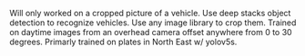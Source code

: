 Will only worked on a cropped picture of a vehicle.  Use deep stacks object detection to recognize vehicles.  Use any image library to crop them.   Trained on daytime images from an overhead camera offset anywhere from 0 to 30 degrees.  Primarly trained on plates in North East w/ yolov5s.
